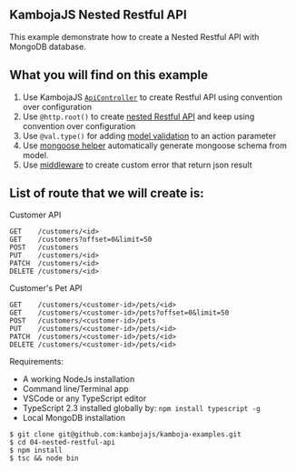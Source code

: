 ## KambojaJS Nested Restful API 

This example demonstrate how to create a Nested Restful API with MongoDB database. 

## What you will find on this example

1. Use KambojaJS [`ApiController`](http://kambojajs.com/reference/api-controller) to create Restful API using convention over configuration
2. Use `@http.root()` to create [nested Restful API](http://kambojajs.com/reference/api-controller#nested-resources) and keep using convention over configuration 
3. Use `@val.type()` for adding [model validation](http://kambojajs.com/reference/validation) to an action parameter 
4. Use [mongoose helper](https://github.com/kambojajs/kamboja-mongoose) automatically generate mongoose schema from model.
5. Use [middleware](http://kambojajs.com/reference/middleware) to create custom error that return json result

## List of route that we will create is:

Customer API

```
GET    /customers/<id>
GET    /customers?offset=0&limit=50
POST   /customers
PUT    /customers/<id>
PATCH  /customers/<id>
DELETE /customers/<id>
```

Customer's Pet API

```
GET    /customers/<customer-id>/pets/<id>
GET    /customers/<customer-id>/pets?offset=0&limit=50
POST   /customers/<customer-id>/pets
PUT    /customers/<customer-id>/pets/<id>
PATCH  /customers/<customer-id>/pets/<id>
DELETE /customers/<customer-id>/pets/<id>
```

Requirements: 
* A working NodeJs installation
* Command line/Terminal app
* VSCode or any TypeScript editor
* TypeScript 2.3 installed globally by: `npm install typescript -g`
* Local MongoDB installation

```
$ git clone git@github.com:kambojajs/kamboja-examples.git
$ cd 04-nested-restful-api
$ npm install
$ tsc && node bin
```
